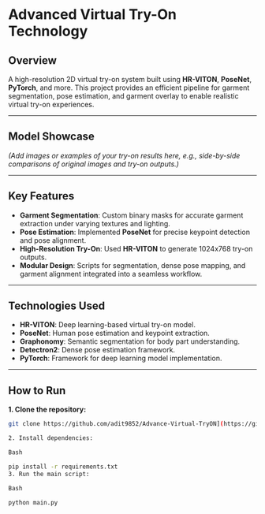 # Advanced Virtual Try-On Technology

## **Overview**
A high-resolution 2D virtual try-on system built using **HR-VITON**, **PoseNet**, **PyTorch**, and more. This project provides an efficient pipeline for garment segmentation, pose estimation, and garment overlay to enable realistic virtual try-on experiences.

---

## **Model Showcase**
*(Add images or examples of your try-on results here, e.g., side-by-side comparisons of original images and try-on outputs.)*

---

## **Key Features**
- **Garment Segmentation**: Custom binary masks for accurate garment extraction under varying textures and lighting.
- **Pose Estimation**: Implemented **PoseNet** for precise keypoint detection and pose alignment.
- **High-Resolution Try-On**: Used **HR-VITON** to generate 1024x768 try-on outputs.
- **Modular Design**: Scripts for segmentation, dense pose mapping, and garment alignment integrated into a seamless workflow.

---

## **Technologies Used**
- **HR-VITON**: Deep learning-based virtual try-on model.
- **PoseNet**: Human pose estimation and keypoint extraction.
- **Graphonomy**: Semantic segmentation for body part understanding.
- **Detectron2**: Dense pose estimation framework.
- **PyTorch**: Framework for deep learning model implementation.

---



## How to Run

**1. Clone the repository:**

```bash
git clone https://github.com/adit9852/Advance-Virtual-TryON](https://github.com/adit9852/Advance-Virtual-TryON

2. Install dependencies:

Bash

pip install -r requirements.txt
3. Run the main script:

Bash

python main.py

